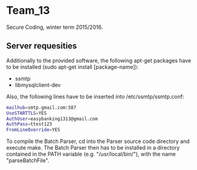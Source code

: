 # Team_13
Secure Coding, winter term 2015/2016.

## Server requesities
Additionally to the provided software, the following apt-get packages have to be installed (sudo apt-get install [package-name]):
* ssmtp
* libmysqlclient-dev

Also, the following lines have to be inserted into /etc/ssmtp/ssmtp.conf:

```bash
mailhub=smtp.gmail.com:587
UseSTARTTLS=YES
AuthUser=easybanking1313@gmail.com
AuthPass=ttest123
FromLineOverride=YES
```

To compile the Batch Parser, cd into the Parser source code directory and execute make.
The Batch Parser then has to be installed in a directory contained in the PATH variable (e.g. "/usr/local/bin/"), with the name "parseBatchFile".
